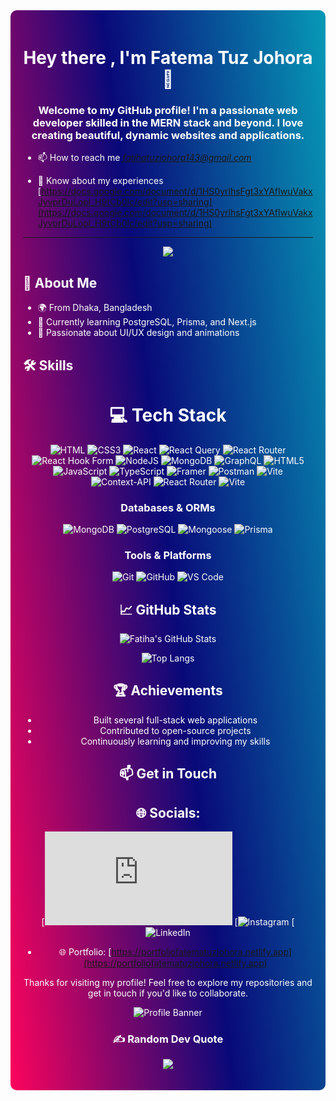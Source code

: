 
<div style="background: linear-gradient(83deg, rgba(252,4,92,1) 0%, rgba(9,9,121,1) 50%, rgba(7,153,182,1) 100%); padding: 20px; border-radius: 10px; color: white;">

<h1 align="center">Hey there , I'm Fatema Tuz Johora 👋</h1>

<h3 align="center">Welcome to my GitHub profile! I'm a passionate web developer skilled in the MERN stack and beyond. I love creating beautiful, dynamic websites and applications.</h3>

- 📫 How to reach me *fatihatuzjohora143@gmail.com*

- 📄 Know about my experiences [https://docs.google.com/document/d/1HS0yrlhsFgt3xYAfIwuVakxJyvprDuLopl_H9tCb0lc/edit?usp=sharing](https://docs.google.com/document/d/1HS0yrlhsFgt3xYAfIwuVakxJyvprDuLopl_H9tCb0lc/edit?usp=sharing)


<div align="center">

---

[![](https://visitcount.itsvg.in/api?id=fatihatuzjohora&icon=0&color=0)](https://visitcount.itsvg.in)

 </div>

## 💫 About Me

- 🌍 From Dhaka, Bangladesh
- 🌱 Currently learning PostgreSQL, Prisma, and Next.js
- 🎨 Passionate about UI/UX design and animations

## 🛠 Skills

<div align="center">

# 💻 Tech Stack
![HTML](https://img.shields.io/badge/-HTML-E34F26?logo=html5&logoColor=fff)
![CSS3](https://img.shields.io/badge/css3-%231572B6.svg?style=for-the-badge&logo=css3&logoColor=white) 
![React](https://img.shields.io/badge/react-%2320232a.svg?style=for-the-badge&logo=react&logoColor=%2361DAFB) 
![React Query](https://img.shields.io/badge/-React%20Query-FF4154?style=for-the-badge&logo=react%20query&logoColor=white) 
![React Router](https://img.shields.io/badge/React_Router-CA4245?style=for-the-badge&logo=react-router&logoColor=white) 
![React Hook Form](https://img.shields.io/badge/React%20Hook%20Form-%23EC5990.svg?style=for-the-badge&logo=reacthookform&logoColor=white) 
![NodeJS](https://img.shields.io/badge/node.js-6DA55F?style=for-the-badge&logo=node.js&logoColor=white) 
![MongoDB](https://img.shields.io/badge/MongoDB-%234ea94b.svg?style=for-the-badge&logo=mongodb&logoColor=white) 
![GraphQL](https://img.shields.io/badge/-GraphQL-E10098?style=for-the-badge&logo=graphql&logoColor=white) 
![HTML5](https://img.shields.io/badge/html5-%23E34F26.svg?style=for-the-badge&logo=html5&logoColor=white) 
![JavaScript](https://img.shields.io/badge/javascript-%23323330.svg?style=for-the-badge&logo=javascript&logoColor=%23F7DF1E) 
![TypeScript](https://img.shields.io/badge/typescript-%23007ACC.svg?style=for-the-badge&logo=typescript&logoColor=white) 
![Framer](https://img.shields.io/badge/Framer-black?style=for-the-badge&logo=framer&logoColor=blue) 
![Postman](https://img.shields.io/badge/Postman-FF6C37?style=for-the-badge&logo=postman&logoColor=white) 
![Vite](https://img.shields.io/badge/vite-%23646CFF.svg?style=for-the-badge&logo=vite&logoColor=white) 
![Context-API](https://img.shields.io/badge/Context--Api-000000?style=for-the-badge&logo=react) 
![React Router](https://img.shields.io/badge/React_Router-CA4245?style=for-the-badge&logo=react-router&logoColor=white) 
![Vite](https://img.shields.io/badge/vite-%23646CFF.svg?style=for-the-badge&logo=vite&logoColor=white)

### Databases & ORMs

![MongoDB](https://img.shields.io/badge/-MongoDB-47A248?logo=mongodb&logoColor=fff)
![PostgreSQL](https://img.shields.io/badge/-PostgreSQL-4169E1?logo=postgresql&logoColor=fff)
![Mongoose](https://img.shields.io/badge/-Mongoose-880000?logo=mongoose&logoColor=fff)
![Prisma](https://img.shields.io/badge/-Prisma-2D3748?logo=prisma&logoColor=fff)

### Tools & Platforms

![Git](https://img.shields.io/badge/-Git-F05032?logo=git&logoColor=fff)
![GitHub](https://img.shields.io/badge/-GitHub-181717?logo=github&logoColor=fff)
![VS Code](https://img.shields.io/badge/-VS%20Code-007ACC?logo=visual-studio-code&logoColor=fff)

## 📈 GitHub Stats

![Fatiha's GitHub Stats](https://github-readme-stats.vercel.app/api?username=fatihatuzjohora&show_icons=true&theme=radical)

![Top Langs](https://github-readme-stats.vercel.app/api/top-langs/?username=fatihatuzjohora&layout=compact&theme=radical)

## 🏆 Achievements

- Built several full-stack web applications
- Contributed to open-source projects
- Continuously learning and improving my skills

## 📫 Get in Touch

## 🌐 Socials:
[![Facebook](https://www.facebook.com/profile.php?id=61554538131887&mibextid=ZbWKwL) 
[![Instagram](https://www.instagram.com/ftj_fatiha?utm_source=qr&igsh=MWd4MGo4cno3MDVmag==) 
[![LinkedIn](https://www.linkedin.com/in/fatema-tuz-johora-fatiha?utm_source=share&utm_campaign=share_via&utm_content=profile&utm_medium=android_app) 
- 🌐 Portfolio: [https://portfoliofatematuzjohora.netlify.app](https://portfoliofatematuzjohora.netlify.app)

Thanks for visiting my profile! Feel free to explore my repositories and get in touch if you'd like to collaborate.

![Profile Banner](https://i.ibb.co/888m2rY/fatiha.png)

### ✍️ Random Dev Quote
![](https://quotes-github-readme.vercel.app/api?type=vetical&theme=light)

</div>

</div>
